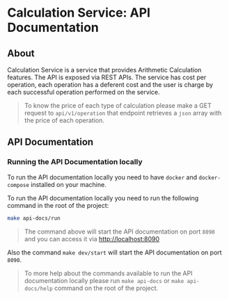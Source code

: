 # Calculation Service: API Documentation

## About

Calculation Service is a service that provides Arithmetic Calculation
features. The API is exposed via REST APIs. The service has cost per
operation, each operation has a deferent cost and the user is charge by
each successful operation performed on the service.

> To know the price of each type of calculation please make a GET request
> to `api/v1/operation` that endpoint retrieves a `json` array with the price
> of each operation.

## API Documentation

### Running the API Documentation locally

To run the API documentation locally you need to have `docker` and `docker-compose`
installed on your machine.

To run the API documentation locally you need to run the following command in the
root of the project:

```bash
make api-docs/run
```

> The command above will start the API documentation on port `8090` and you can
> access it via <http://localhost:8090>

Also the command `make dev/start` will start the API documentation on port `8090`.

> To more help about the commands available to run the API documentation locally
> please run `make api-docs` or `make api-docs/help` command on the root of the project.
